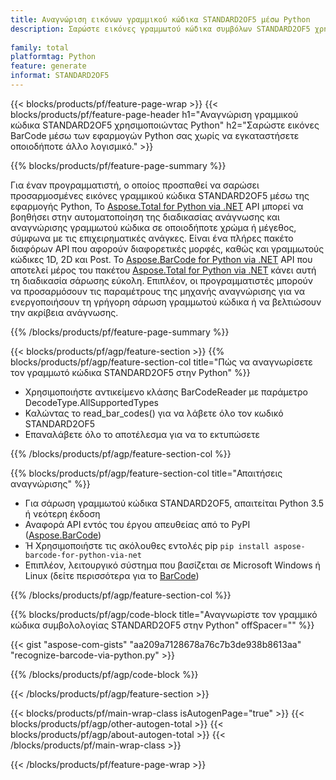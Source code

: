 ```yaml
---
title: Αναγνώριση εικόνων γραμμικού κώδικα STANDARD2OF5 μέσω Python
description: Σαρώστε εικόνες γραμμωτού κώδικα συμβόλων STANDARD2OF5 χρησιμοποιώντας εφαρμογές Python χωρίς τη χρήση άλλου λογισμικού. 
 
family: total
platformtag: Python
feature: generate
informat: STANDARD2OF5
---
```

{{< blocks/products/pf/feature-page-wrap >}}
{{< blocks/products/pf/feature-page-header h1="Αναγνώριση γραμμικού κώδικα STANDARD2OF5 χρησιμοποιώντας Python" h2="Σαρώστε εικόνες BarCode μέσω των εφαρμογών Python σας χωρίς να εγκαταστήσετε οποιοδήποτε άλλο λογισμικό." >}}

{{% blocks/products/pf/feature-page-summary %}}

Για έναν προγραμματιστή, ο οποίος προσπαθεί να σαρώσει προσαρμοσμένες εικόνες γραμμικού κώδικα STANDARD2OF5 μέσω της εφαρμογής Python, Το [Aspose.Total for Python via .NET](https://products.aspose.com/total/python-net/) API μπορεί να βοηθήσει στην αυτοματοποίηση της διαδικασίας ανάγνωσης και αναγνώρισης γραμμωτού κώδικα σε οποιοδήποτε χρώμα ή μέγεθος, σύμφωνα με τις επιχειρηματικές ανάγκες. Είναι ένα πλήρες πακέτο διαφόρων API που αφορούν διαφορετικές μορφές, καθώς και γραμμωτούς κώδικες 1D, 2D και Post. Το [Aspose.BarCode for Python via .NET](https://products.aspose.com/barcode/python-net/) API που αποτελεί μέρος του πακέτου [Aspose.Total for Python via .NET](https://products.aspose.com/total/python-net/) κάνει αυτή τη διαδικασία σάρωσης εύκολη. Επιπλέον, οι προγραμματιστές μπορούν να προσαρμόσουν τις παραμέτρους της μηχανής αναγνώρισης για να ενεργοποιήσουν τη γρήγορη σάρωση γραμμωτού κώδικα ή να βελτιώσουν την ακρίβεια ανάγνωσης.

{{% /blocks/products/pf/feature-page-summary %}}

{{< blocks/products/pf/agp/feature-section >}}
{{% blocks/products/pf/agp/feature-section-col title="Πώς να αναγνωρίσετε τον γραμμωτό κώδικα STANDARD2OF5 στην Python" %}}

- Χρησιμοποιήστε αντικείμενο κλάσης BarCodeReader με παράμετρο DecodeType.AllSupportedTypes
- Καλώντας το read_bar_codes() για να λάβετε όλο τον κωδικό STANDARD2OF5
- Επαναλάβετε όλο το αποτέλεσμα για να το εκτυπώσετε

{{% /blocks/products/pf/agp/feature-section-col %}}

{{% blocks/products/pf/agp/feature-section-col title="Απαιτήσεις αναγνώρισης" %}}

- Για σάρωση γραμμωτού κώδικα STANDARD2OF5, απαιτείται Python 3.5 ή νεότερη έκδοση
- Αναφορά API εντός του έργου απευθείας από το PyPI ([Aspose.BarCode](https://pypi.org/project/aspose-barcode-for-python-via-net/)) 
- Ή Χρησιμοποιήστε τις ακόλουθες εντολές pip ```pip install aspose-barcode-for-python-via-net``` 
- Επιπλέον, λειτουργικό σύστημα που βασίζεται σε Microsoft Windows ή Linux (δείτε περισσότερα για το [BarCode](https://docs.aspose.com/barcode/python-net/system-requirements/)) 

{{% /blocks/products/pf/agp/feature-section-col %}}

{{% blocks/products/pf/agp/code-block title="Αναγνωρίστε τον γραμμικό κώδικα συμβολολογίας STANDARD2OF5 στην Python" offSpacer="" %}}

{{< gist "aspose-com-gists" "aa209a7128678a76c7b3de938b8613aa" "recognize-barcode-via-python.py" >}}

{{% /blocks/products/pf/agp/code-block %}}

{{< /blocks/products/pf/agp/feature-section >}}

{{< blocks/products/pf/main-wrap-class isAutogenPage="true" >}}
{{< blocks/products/pf/agp/other-autogen-total >}}
{{< blocks/products/pf/agp/about-autogen-total >}}
{{< /blocks/products/pf/main-wrap-class >}}

{{< /blocks/products/pf/feature-page-wrap >}}